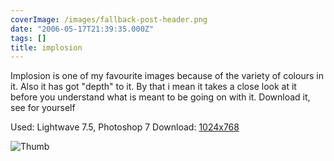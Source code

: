 ```yaml
---
coverImage: /images/fallback-post-header.png
date: "2006-05-17T21:39:35.000Z"
tags: []
title: implosion
---
```


Implosion is one of my favourite images because of the variety of colours in it. Also it has got "depth" to it. By that i mean it takes a close look at it before you understand what is meant to be going on with it. Download it, see for yourself

Used: Lightwave 7.5, Photoshop 7
Download: [1024x768](https://www.mikecann.co.uk/Images/Art-Full/implosion.jpg)

![Thumb](https://www.mikecann.co.uk/Images/Art-Thumbs/implosion.gif "Thumb")
